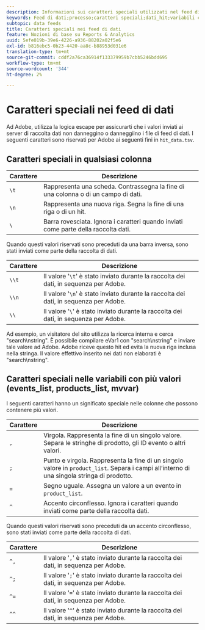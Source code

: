 ```yaml
---
description: Informazioni sui caratteri speciali utilizzati nel feed di dati.
keywords: Feed di dati;processo;caratteri speciali;dati_hit;variabili con più valori;elenco_eventi;elenco_prodotti;mvar
subtopic: data feeds
title: Caratteri speciali nei feed di dati
feature: Nozioni di base su Reports & Analytics
uuid: 5efe019b-39e6-4226-a936-88202a02f5e6
exl-id: b816ebc5-0b23-4420-aa8c-b88953d031e6
translation-type: tm+mt
source-git-commit: cddf2a76ca36914f133379959b7cbb5246bdd695
workflow-type: tm+mt
source-wordcount: '344'
ht-degree: 2%

---
```


# Caratteri speciali nei feed di dati

Ad Adobe, utilizza la logica escape per assicurarti che i valori inviati ai server di raccolta dati non danneggino o danneggiino i file di feed di dati. I seguenti caratteri sono riservati per Adobe ai seguenti fini in `hit_data.tsv`.

## Caratteri speciali in qualsiasi colonna

| Carattere | Descrizione |
|--- |--- |
| `\t` | Rappresenta una scheda. Contrassegna la fine di una colonna o di un campo di dati. |
| `\n` | Rappresenta una nuova riga. Segna la fine di una riga o di un hit. |
| `\` | Barra rovesciata. Ignora i caratteri quando inviati come parte della raccolta dati. |

Quando questi valori riservati sono preceduti da una barra inversa, sono stati inviati come parte della raccolta di dati.

| Carattere | Descrizione |
|--- |--- |
| `\\t` | Il valore &#39;`\t`&#39; è stato inviato durante la raccolta dei dati, in sequenza per Adobe. |
| `\\n` | Il valore &#39;`\n`&#39; è stato inviato durante la raccolta dei dati, in sequenza per Adobe. |
| `\\` | Il valore &#39;`\`&#39; è stato inviato durante la raccolta dei dati, in sequenza per Adobe. |

Ad esempio, un visitatore del sito utilizza la ricerca interna e cerca &quot;search\nstring&quot;. È possibile compilare eVar1 con &quot;search\nstring&quot; e inviare tale valore ad Adobe. Adobe riceve questo hit ed evita la nuova riga inclusa nella stringa. Il valore effettivo inserito nei dati non elaborati è &quot;search\\nstring&quot;.

## Caratteri speciali nelle variabili con più valori (events_list, products_list, mvvar)

I seguenti caratteri hanno un significato speciale nelle colonne che possono contenere più valori.

| Carattere | Descrizione |
|--- |--- |
| `,` | Virgola. Rappresenta la fine di un singolo valore. Separa le stringhe di prodotto, gli ID evento o altri valori. |
| `;` | Punto e virgola. Rappresenta la fine di un singolo valore in `product_list`. Separa i campi all’interno di una singola stringa di prodotto. |
| `=` | Segno uguale. Assegna un valore a un evento in `product_list`. |
| `^` | Accento circonflesso. Ignora i caratteri quando inviati come parte della raccolta dati. |

Quando questi valori riservati sono preceduti da un accento circonflesso, sono stati inviati come parte della raccolta di dati.

| Carattere | Descrizione |
|--- |--- |
| `^,` | Il valore &#39;`,`&#39; è stato inviato durante la raccolta dei dati, in sequenza per Adobe. |
| `^;` | Il valore &#39;`;`&#39; è stato inviato durante la raccolta dei dati, in sequenza per Adobe. |
| `^=` | Il valore &#39;`=`&#39; è stato inviato durante la raccolta dei dati, in sequenza per Adobe. |
| `^^` | Il valore &#39;`^`&#39; è stato inviato durante la raccolta dei dati, in sequenza per Adobe. |
